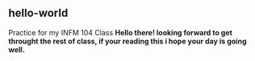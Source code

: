 ## hello-world
Practice for my INFM 104 Class
**Hello there! looking forward to get throught the rest of class, if your reading this i hope your day is going well.**
